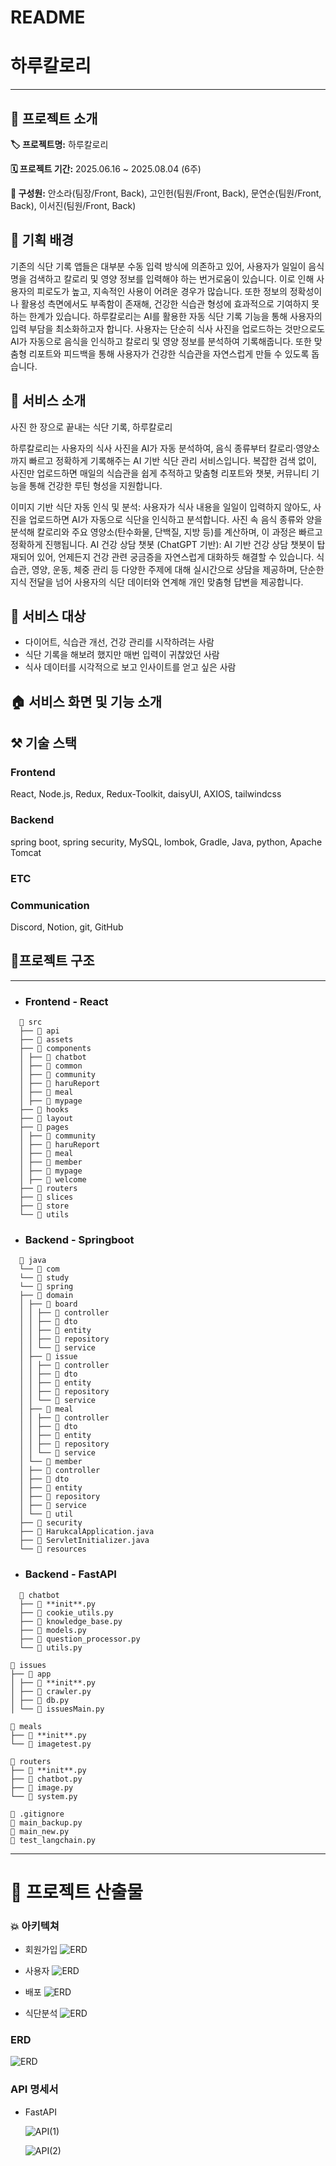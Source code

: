 # README

# 하루칼로리
<hr>

## 🎯 프로젝트 소개

 **🏷️ 프로젝트명:** 하루칼로리

**🗓️ 프로젝트 기간:** 2025.06.16 ~ 2025.08.04 (6주)

**👥 구성원:** 안소라(팀장/Front, Back), 고인헌(팀원/Front, Back), 문연순(팀원/Front, Back), 이서진(팀원/Front, Back)


## 📝 기획 배경

기존의 식단 기록 앱들은 대부분 수동 입력 방식에 의존하고 있어, 사용자가 일일이 음식명을 검색하고 칼로리 및 영양 정보를 입력해야 하는 번거로움이 있습니다.
이로 인해 사용자의 피로도가 높고, 지속적인 사용이 어려운 경우가 많습니다.
또한 정보의 정확성이나 활용성 측면에서도 부족함이 존재해, 건강한 식습관 형성에 효과적으로 기여하지 못하는 한계가 있습니다.
하루칼로리는 AI를 활용한 자동 식단 기록 기능을 통해 사용자의 입력 부담을 최소화하고자 합니다.
사용자는 단순히 식사 사진을 업로드하는 것만으로도 AI가 자동으로 음식을 인식하고 칼로리 및 영양 정보를 분석하여 기록해줍니다.
또한 맞춤형 리포트와 피드백을 통해 사용자가 건강한 식습관을 자연스럽게 만들 수 있도록 돕습니다.


## 📝 서비스 소개

사진 한 장으로 끝내는 식단 기록, 하루칼로리

하루칼로리는 사용자의 식사 사진을 AI가 자동 분석하여, 음식 종류부터 칼로리·영양소까지 빠르고 정확하게 기록해주는 AI 기반 식단 관리 서비스입니다.
복잡한 검색 없이, 사진만 업로드하면 매일의 식습관을 쉽게 추적하고 맞춤형 리포트와 챗봇, 커뮤니티 기능을 통해 건강한 루틴 형성을 지원합니다.

이미지 기반 식단 자동 인식 및 분석: 사용자가 식사 내용을 일일이 입력하지 않아도, 사진을 업로드하면 AI가 자동으로 식단을 인식하고 분석합니다.
사진 속 음식 종류와 양을 분석해 칼로리와 주요 영양소(탄수화물, 단백질, 지방 등)를 계산하며, 이 과정은 빠르고 정확하게 진행됩니다.
AI 건강 상담 챗봇 (ChatGPT 기반): AI 기반 건강 상담 챗봇이 탑재되어 있어, 언제든지 건강 관련 궁금증을 자연스럽게 대화하듯 해결할 수 있습니다.
식습관, 영양, 운동, 체중 관리 등 다양한 주제에 대해 실시간으로 상담을 제공하며, 단순한 지식 전달을 넘어 사용자의 식단 데이터와 연계해 개인 맞춤형 답변을 제공합니다.


## 👤 서비스 대상

- 다이어트, 식습관 개선, 건강 관리를 시작하려는 사람
- 식단 기록을 해보려 했지만 매번 입력이 귀찮았던 사람
- 식사 데이터를 시각적으로 보고 인사이트를 얻고 싶은 사람


## 🏠 서비스 화면 및 기능 소개


## ⚒️ 기술 스택

### Frontend

React, Node.js, Redux, Redux-Toolkit, daisyUI, AXIOS, tailwindcss

### Backend

spring boot, spring security, MySQL, lombok, Gradle, Java, python, Apache Tomcat

### ETC

### Communication

Discord, Notion, git, GitHub

## 📂프로젝트 구조

<hr>

- ### Frontend - React

```
  📁 src
  ├── 📁 api
  ├── 📁 assets
  ├── 📁 components
  │ ├── 📁 chatbot
  │ ├── 📁 common
  │ ├── 📁 community
  │ ├── 📁 haruReport
  │ ├── 📁 meal
  │ ├── 📁 mypage
  ├── 📁 hooks
  ├── 📁 layout
  ├── 📁 pages
  │ ├── 📁 community
  │ ├── 📁 haruReport
  │ ├── 📁 meal
  │ ├── 📁 member
  │ ├── 📁 mypage
  │ ├── 📁 welcome
  ├── 📁 routers
  ├── 📁 slices
  ├── 📁 store
  └── 📁 utils
```

- ### Backend - Springboot

```
  📁 java
  └── 📁 com
  └── 📁 study
  └── 📁 spring
  ├── 📁 domain
  │ ├── 📁 board
  │ │ ├── 📁 controller
  │ │ ├── 📁 dto
  │ │ ├── 📁 entity
  │ │ ├── 📁 repository
  │ │ └── 📁 service
  │ ├── 📁 issue
  │ │ ├── 📁 controller
  │ │ ├── 📁 dto
  │ │ ├── 📁 entity
  │ │ ├── 📁 repository
  │ │ └── 📁 service
  │ ├── 📁 meal
  │ │ ├── 📁 controller
  │ │ ├── 📁 dto
  │ │ ├── 📁 entity
  │ │ ├── 📁 repository
  │ │ └── 📁 service
  │ └── 📁 member
  │ ├── 📁 controller
  │ ├── 📁 dto
  │ ├── 📁 entity
  │ ├── 📁 repository
  │ ├── 📁 service
  │ └── 📁 util
  ├── 📁 security
  ├── 📄 HarukcalApplication.java
  ├── 📄 ServletInitializer.java
  └── 📁 resources
```

- ### Backend - FastAPI

```
  📁 chatbot  
  ├── 📄 **init**.py  
  ├── 📄 cookie_utils.py  
  ├── 📄 knowledge_base.py  
  ├── 📄 models.py  
  ├── 📄 question_processor.py  
  └── 📄 utils.py

📁 issues  
├── 📁 app  
│ ├── 📄 **init**.py  
│ ├── 📄 crawler.py  
│ ├── 📄 db.py  
│ └── 📄 issuesMain.py

📁 meals  
├── 📄 **init**.py  
└── 📄 imagetest.py

📁 routers  
├── 📄 **init**.py  
├── 📄 chatbot.py  
├── 📄 image.py  
└── 📄 system.py

📄 .gitignore  
📄 main_backup.py  
📄 main_new.py  
📄 test_langchain.py
```

<hr>

# 📜 프로젝트 산출물


### 💥 아키텍쳐

- 회원가입
![ERD](README/Architecture4.png)

- 사용자
![ERD](README/Architecture3.png)

- 배포
![ERD](README/Architecture2.png)

- 식단분석
![ERD](README/Architecture1.PNG)

### ERD

![ERD](README/ERD.png)

### API 명세서

- FastAPI
  
  ![API(1)](README/API(1).PNG)
  
  ![API(2)](README/API(2).PNG)
